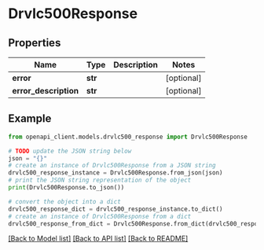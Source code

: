 # Drvlc500Response


## Properties

Name | Type | Description | Notes
------------ | ------------- | ------------- | -------------
**error** | **str** |  | [optional] 
**error_description** | **str** |  | [optional] 

## Example

```python
from openapi_client.models.drvlc500_response import Drvlc500Response

# TODO update the JSON string below
json = "{}"
# create an instance of Drvlc500Response from a JSON string
drvlc500_response_instance = Drvlc500Response.from_json(json)
# print the JSON string representation of the object
print(Drvlc500Response.to_json())

# convert the object into a dict
drvlc500_response_dict = drvlc500_response_instance.to_dict()
# create an instance of Drvlc500Response from a dict
drvlc500_response_from_dict = Drvlc500Response.from_dict(drvlc500_response_dict)
```
[[Back to Model list]](../README.md#documentation-for-models) [[Back to API list]](../README.md#documentation-for-api-endpoints) [[Back to README]](../README.md)


